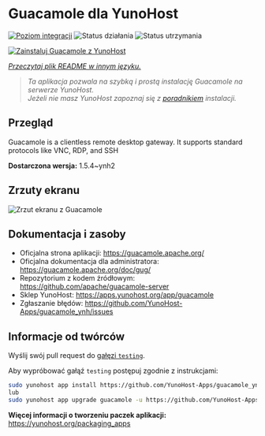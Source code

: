 <!--
To README zostało automatycznie wygenerowane przez <https://github.com/YunoHost/apps/tree/master/tools/readme_generator>
Nie powinno być ono edytowane ręcznie.
-->

# Guacamole dla YunoHost

[![Poziom integracji](https://apps.yunohost.org/badge/integration/guacamole)](https://ci-apps.yunohost.org/ci/apps/guacamole/)
![Status działania](https://apps.yunohost.org/badge/state/guacamole)
![Status utrzymania](https://apps.yunohost.org/badge/maintained/guacamole)

[![Zainstaluj Guacamole z YunoHost](https://install-app.yunohost.org/install-with-yunohost.svg)](https://install-app.yunohost.org/?app=guacamole)

*[Przeczytaj plik README w innym języku.](./ALL_README.md)*

> *Ta aplikacja pozwala na szybką i prostą instalację Guacamole na serwerze YunoHost.*  
> *Jeżeli nie masz YunoHost zapoznaj się z [poradnikiem](https://yunohost.org/install) instalacji.*

## Przegląd

Guacamole is a clientless remote desktop gateway. It supports standard protocols like VNC, RDP, and SSH

**Dostarczona wersja:** 1.5.4~ynh2

## Zrzuty ekranu

![Zrzut ekranu z Guacamole](./doc/screenshots/screenshot1.jpg)

## Dokumentacja i zasoby

- Oficjalna strona aplikacji: <https://guacamole.apache.org/>
- Oficjalna dokumentacja dla administratora: <https://guacamole.apache.org/doc/gug/>
- Repozytorium z kodem źródłowym: <https://github.com/apache/guacamole-server>
- Sklep YunoHost: <https://apps.yunohost.org/app/guacamole>
- Zgłaszanie błędów: <https://github.com/YunoHost-Apps/guacamole_ynh/issues>

## Informacje od twórców

Wyślij swój pull request do [gałęzi `testing`](https://github.com/YunoHost-Apps/guacamole_ynh/tree/testing).

Aby wypróbować gałąź `testing` postępuj zgodnie z instrukcjami:

```bash
sudo yunohost app install https://github.com/YunoHost-Apps/guacamole_ynh/tree/testing --debug
lub
sudo yunohost app upgrade guacamole -u https://github.com/YunoHost-Apps/guacamole_ynh/tree/testing --debug
```

**Więcej informacji o tworzeniu paczek aplikacji:** <https://yunohost.org/packaging_apps>
